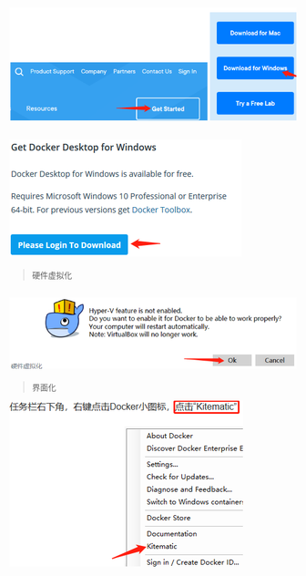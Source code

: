 ![](安装img/1.jpg "")
---
![](安装img/2.jpg "")
---
> 硬件虚拟化

![](安装img/3.jpg "")
---
> 界面化

![](安装img/4.jpg "")
